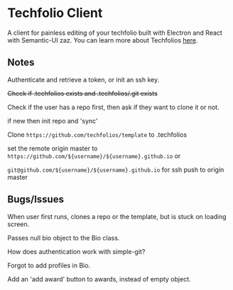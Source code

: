 # Techfolio Client

A client for painless editing of your techfolio built with Electron and React with Semantic-UI zaz.
You can learn more about Techfolios [here](https://techfolios.github.io).

## Notes

Authenticate and retrieve a token, or init an ssh key.

~~Check if .techfolios exists and .techfolios/.git exists~~

Check if the user has a repo first, then ask if they want to clone it or not.

if new then init repo and 'sync'

Clone `https://github.com/techfolios/template` to .techfolios

set the remote origin master to `https://github.com/${username}/${username}.github.io` or

`git@github.com/${username}/${username}.github.io` for ssh push to origin master

## Bugs/Issues

When user first runs, clones a repo or the template, but is stuck on loading screen. 

Passes null bio object to the Bio class.

How does authentication work with simple-git?

Forgot to add profiles in Bio.

Add an 'add award' button to awards, instead of empty object.
